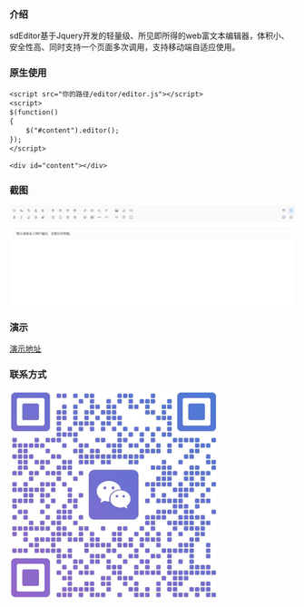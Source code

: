 ### 介绍
sdEditor基于Jquery开发的轻量级、所见即所得的web富文本编辑器，体积小、安全性高、同时支持一个页面多次调用，支持移动端自适应使用。
### 原生使用
```
<script src="你的路径/editor/editor.js"></script>
<script>
$(function()
{
    $("#content").editor();
});
</script>
```
```
<div id="content"></div>
```
### 截图
![输入图片说明](image.png)
### 演示
[演示地址](https://geh3408.top/sdeditor)
### 联系方式

![输入图片说明](e6b91ad7ae2503239cca35f150916a06_image.png)
